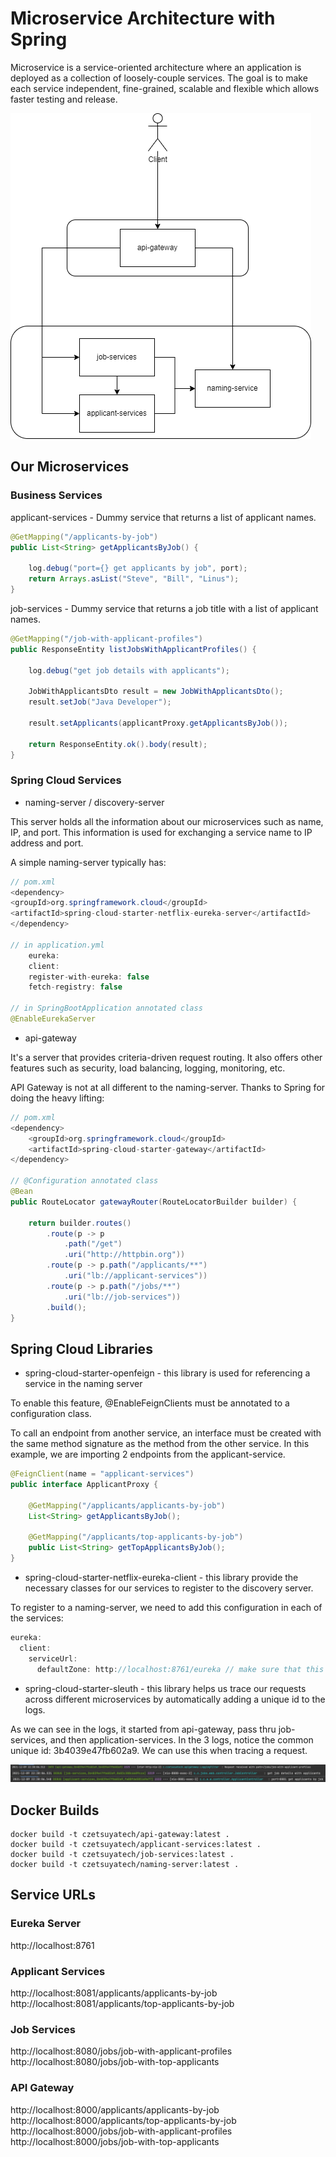 # Microservice Architecture with Spring

Microservice is a service-oriented architecture where an application is deployed as a collection of loosely-couple 
services. The goal is to make each service independent, fine-grained, scalable and flexible which allows faster 
testing and release.

![Microservice Architecture with Spring](./docs/architecture.png)

## Our Microservices

### Business Services

applicant-services - Dummy service that returns a list of applicant names.

```java
@GetMapping("/applicants-by-job")
public List<String> getApplicantsByJob() {
 
    log.debug("port={} get applicants by job", port);
    return Arrays.asList("Steve", "Bill", "Linus");
}
```

job-services - Dummy service that returns a job title with a list of applicant names.

```java
@GetMapping("/job-with-applicant-profiles")
public ResponseEntity listJobsWithApplicantProfiles() {
 
    log.debug("get job details with applicants");
 
    JobWithApplicantsDto result = new JobWithApplicantsDto();
    result.setJob("Java Developer");
 
    result.setApplicants(applicantProxy.getApplicantsByJob());
 
    return ResponseEntity.ok().body(result);
}
```

### Spring Cloud Services

- naming-server / discovery-server

This server holds all the information about our microservices such as name, IP, and port. This information is used for exchanging a service name to IP address and port.

A simple naming-server typically has:

```java
// pom.xml
<dependency>
<groupId>org.springframework.cloud</groupId>
<artifactId>spring-cloud-starter-netflix-eureka-server</artifactId>
</dependency>

// in application.yml
    eureka:
    client:
    register-with-eureka: false
    fetch-registry: false

// in SpringBootApplication annotated class
@EnableEurekaServer
```

- api-gateway

It's a server that provides criteria-driven request routing. It also offers other features such as security, load balancing, logging, monitoring, etc.

API Gateway is not at all different to the naming-server. Thanks to Spring for doing the heavy lifting:

```java
// pom.xml
<dependency>
    <groupId>org.springframework.cloud</groupId>
    <artifactId>spring-cloud-starter-gateway</artifactId>
</dependency>
 
// @Configuration annotated class
@Bean
public RouteLocator gatewayRouter(RouteLocatorBuilder builder) {
 
    return builder.routes()
        .route(p -> p
            .path("/get")
            .uri("http://httpbin.org"))
        .route(p -> p.path("/applicants/**")
            .uri("lb://applicant-services"))
        .route(p -> p.path("/jobs/**")
            .uri("lb://job-services"))
        .build();
}
```

## Spring Cloud Libraries

- spring-cloud-starter-openfeign - this library is used for referencing a service in the naming server

To enable this feature, @EnableFeignClients must be annotated to a configuration class.

To call an endpoint from another service, an interface must be created with the same method signature as the method from the other service. In this example, we are importing 2 endpoints from the applicant-service.

```java
@FeignClient(name = "applicant-services")
public interface ApplicantProxy {
 
    @GetMapping("/applicants/applicants-by-job")
    List<String> getApplicantsByJob();
 
    @GetMapping("/applicants/top-applicants-by-job")
    public List<String> getTopApplicantsByJob();
}
```

- spring-cloud-starter-netflix-eureka-client - this library provide the necessary classes for our services to 
register to the discovery server.

To register to a naming-server, we need to add this configuration in each of the services:

```java
eureka:
  client:
    serviceUrl:
      defaultZone: http://localhost:8761/eureka // make sure that this address is correct
```

- spring-cloud-starter-sleuth - this library helps us trace our requests across different microservices by 
automatically adding a unique id to the logs.

As we can see in the logs, it started from api-gateway, pass thru job-services, and then application-services. In the 3 logs, notice the common unique id: 3b4039e47fb602a9. We can use this when tracing a request.

![Log trace](./docs/log_trace.jpg)

## Docker Builds

```docker
docker build -t czetsuyatech/api-gateway:latest .
docker build -t czetsuyatech/applicant-services:latest .
docker build -t czetsuyatech/job-services:latest .
docker build -t czetsuyatech/naming-server:latest .

```

## Service URLs

### Eureka Server
http://localhost:8761

### Applicant Services
http://localhost:8081/applicants/applicants-by-job
http://localhost:8081/applicants/top-applicants-by-job

### Job Services
http://localhost:8080/jobs/job-with-applicant-profiles
http://localhost:8080/jobs/job-with-top-applicants

### API Gateway
http://localhost:8000/applicants/applicants-by-job
http://localhost:8000/applicants/top-applicants-by-job
http://localhost:8000/jobs/job-with-applicant-profiles
http://localhost:8000/jobs/job-with-top-applicants